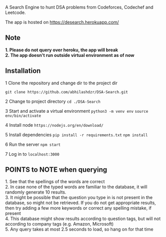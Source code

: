 A Search Engine to hunt DSA problems from Codeforces, Codechef and Leetcode.

The app is hosted on https://desearch.herokuapp.com/ 

<h2>Note</h2> 

**1. Please do not query over heroku, the app will break** </br>
**2. The app doesn't run outside virtual environment as of now**

<h2>Installation</h2>
1 Clone the repository and change dir to the project dir </br>

`git clone https://github.com/abhilashdzr/DSA-Search.git`</br>

2 Change to project directory
  `cd ./DSA-Search `

3 Start and activate a virtual environment `python3 -m venv env` `source env/bin/activate` </br>

4 Install node `https://nodejs.org/en/download/`

5 Install dependencies
`pip install -r requirements.txt`
`npm install`

6 Run the server `npm start`</br>

7 Log in to `localhost:3000`

<h2>POINTS to NOTE when querying</h2>
1. See that the spellings of the words are correct </br>
2. In case none of the typed words are familiar to the database, it will randomly generate 10 results. </br>
3. It might be possible that the question you type in is not present in the database, so might not be retrieved. If you do not get appropriate results, then try adding a few more keywords or correct any spelling mistake, if present </br>
4. This database might show results according to question tags, but will not according to company tags (e.g. Amazon, Microsoft) </br>
5. Any query takes at most 2.5 seconds to load, so hang on for that time  </br>
